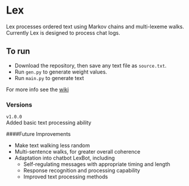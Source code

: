 # Lex
Lex processes ordered text using Markov chains and multi-lexeme walks. Currently Lex is designed to process chat logs.

## To run

- Download the repository, then save any text file as `source.txt`.
- Run `gen.py` to generate weight values.
- Run `main.py` to generate text

For more info see the [wiki](https://github.com/incogn/Lex/wiki/Lex)

### Versions

`v1.0.0`<br>
Added basic text processing ability

####Future Improvements
- Make text walking less random
- Multi-sentence walks, for greater overall coherence
- Adaptation into chatbot LexBot, including
  - Self-regulating messages with appropriate timing and length
  - Response recognition and processing capability
  - Improved text processing methods
